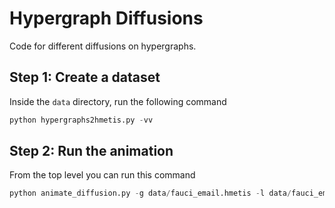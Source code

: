 # Hypergraph Diffusions

Code for different diffusions on hypergraphs.

## Step 1: Create a dataset

Inside the `data` directory, run the following command

```python
python hypergraphs2hmetis.py -vv
```

## Step 2: Run the animation

From the top level you can run this command

```python
python animate_diffusion.py -g data/fauci_email.hmetis -l data/fauci_email.label -v
```
